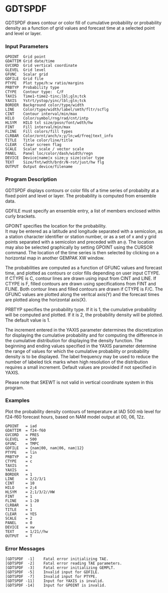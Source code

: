 # GDTSPDF

GDTSPDF draws contour or color fill of cumulative probability 
or probability density as a function of grid values and
forecast time at a selected point and level or layer.

### Input Parameters
 
    GPOINT  Grid point
    GDATTIM Grid date/time
    GVCORD  Grid vertical coordinate
    GLEVEL  Grid level
    GFUNC   Scalar grid
    GDFILE  Grid file
    PTYPE   Plot type/h:w ratio/margins
    PRBTYP  Probability type
    CTYPE   Contour type:  C/F
    TAXIS   Time1-time2-tinc;lbl;gln;tck
    YAXIS   Ystrt/ystop/yinc/lbl;gln;tck
    BORDER  Background color/type/width
    LINE    Color/type/width/label/smth/fltr/scflg
    CINT    Contour interval/min/max
    HILO    Color/symbol/rng/rad/cnt/intp
    HLSYM   HILO txt size/posn/font/wdth/hw
    FINT    Fill interval/min/max
    FLINE   Fill colors/fill types
    CLRBAR  Color/ornt/anch/x;y/ln;wd/freq|text_info
    TITLE   Title color/line/title
    CLEAR   Clear screen flag
    SCALE   Scalar scale / vector scale
    PANEL   Panel loc/color/dash/width/regn
    DEVICE  Device|name|x size;y size|color type
    TEXT    Size/fnt/wdth/brdr/N-rot/just/hw flg
    OUTPUT  Output device/filename
 


### Program Description
 
GDTSPDF displays contours or color fills of a time series of
probabilty at a fixed point and level or layer.  The probability
is computed from ensemble data.

GDFILE must specify an ensemble entry, a list of members
enclosed within curly brackets. 

GPOINT specifies the location for the probability.  
It may be entered as a latitude and longitude 
separated with a semicolon, as a station character 
identifier or station number, or as a set of x and 
y grid points separated with a semicolon and preceded 
with an `@`.  The location may also be selected 
graphically by setting GPOINT using the CURSOR
command.  The location of the time series is then 
selected by clicking on a horizontal map in another 
GEMPAK XW window.

The probabilities are computed as a function of GFUNC
values and forecast time, and plotted as contours or
color fills depending on user input CTYPE. If CTYPE 
is C, contour lines are drawn using input from CINT
and LINE.  If CTYPE is F, filled contours are drawn using
specifications from FINT and FLINE. Both contour lines and
filled contours are drawn if CTYPE is F/C.  The GFUNC values
are plotted along the veritcal axis(Y) and the forecast times
are plotted along the horizontal axis(X).
 
PRBTYP specifies the probability type. If it is 1, the
cumulative probability will be computed and plotted.  If it
is 2, the probability density will be plotted.  The default
value is 1.

The increment entered in the YAXIS parameter determines
the discretization for displaying the cumulative probability
and for computing the difference in the cumulative
distribution for displaying the density function.  The
beginning and ending values specified in the YAXIS
parameter determine the range of values for which
the cumulative probability or probability density is
to be displayed.  The label frequency may be used to
reduce the number of labeled tick marks when high
resolution of the distribution requires a small increment.
Default values are provided if not specified in YAXIS. 

Please note that SKEWT is not valid in vertical coordinate
system in this program.

 
### Examples

Plot the probability density contours of temperature at
    IAD 500 mb level for f24-f60 forecast hours, based on NAM 
    model output at 00, 06, 12z.

	GPOINT   = iad
 	GDATTIM  = f24-f60
	GVCORD   = PRES
 	GLEVEL   = 500
	GFUNC    = TMPC
	GDFILE   = {nam|00, nam|06, nam|12}
 	PTYPE    = lin
 	PRBTYP   = 2
 	CTYPE    = c
 	TAXIS    =  
 	YAXIS    =  
 	BORDER   = 1
 	LINE     = 2/2/3/1
 	CINT     = 10
 	HILO     = 2;4
 	HLSYM    = 2;1/3/2//HW
 	FINT     = 1
 	FLINE    = 1-20
 	CLRBAR   = 1
 	TITLE    = 1
 	CLEAR    = YES
 	SCALE    = 2
 	PANEL    = 0
 	DEVICE   = xw
 	TEXT     = 1/21//hw
 	OUTPUT   = T


### Error Messages
 
    [GDTSPDF  -1]    Fatal error initializing TAE.
    [GDTSPDF  -2]    Fatal error reading TAE parameters.
    [GDTSPDF  -3]    Fatal error initializing GEMPLT.
    [GDTSPDF  -5]    Invalid input for GDFILE.
    [GDTSPDF  -7]    Invalid input for PTYPE. 
    [GDTSPDF -11]    Input for YAXIS is invalid.
    [GDTSPDF -14]    Input for GPOINT is invalid.
